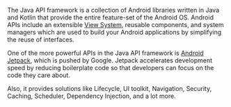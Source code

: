 The Java API framework is a collection of Android libraries written in Java and Kotlin that provide the entire feature-set of the Android OS. Android APIs include an extensible [View System](https://developer.android.com/guide/topics/ui/declaring-layout), reusable components, and system managers which are used to build your Android applications by simplifying the reuse of interfaces.

One of the more powerful APIs in the Java API framework is [Android Jetpack](https://developer.android.com/jetpack), which is pushed by Google. Jetpack accelerates development speed by reducing boilerplate code so that developers can focus on the code they care about.

Also, it provides solutions like Lifecycle, UI toolkit, Navigation, Security, Caching, Scheduler, Dependency Injection, and a lot more.